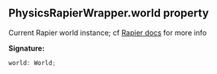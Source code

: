 
## PhysicsRapierWrapper.world property

Current Rapier world instance; cf [Rapier docs](https://rapier.rs/javascript3d/classes/World.html) for more info

**Signature:**

```typescript
world: World;
```

